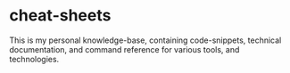 # cheat-sheets
This is my personal knowledge-base, containing code-snippets, technical documentation, and command reference for various tools, and technologies.
